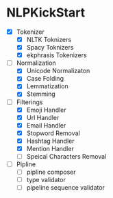 # NLPKickStart

- [x] Tokenizer
    - [x] NLTK Toknizers
    - [x] Spacy Toknizers
    - [x] ekphrasis Tokenizers
	
- [ ] Normalization	
	- [x] Unicode Normalizaton 
	- [x] Case Folding
	- [x] Lemmatization
	- [x] Stemming

- [ ] Filterings
	- [x] Emoji Handler
	- [x] Url Handler
	- [x] Email Handler
	- [x] Stopword Removal 
	- [x] Hashtag Handler
	- [x] Mention Handler
	- [ ] Speical Characters Removal

- [ ] Pipline
	- [ ] pipline composer
	- [ ] type validator
	- [ ] pipeline sequence validator